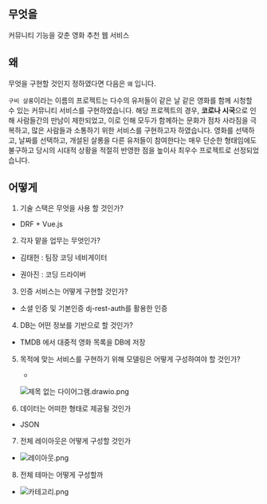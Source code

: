 ## 무엇을

커뮤니티 기능을 갖춘 영화 추천 웹 서비스

## 왜

무엇을 구현할 것인지 정하였다면 다음은 `왜` 입니다. 

`구비 살롱`이라는 이름의 프로젝트는 다수의 유저들이 같은 날 같은 영화를 함께 시청할 수 있는 커뮤니티 서비스를 구현하였습니다. 해당 프로젝트의 경우, **코로나 시국**으로 인해 사람들간의 만남이 제한되었고, 이로 인해 모두가 함께하는 문화가 점차 사라짐을 극복하고, 많은 사람들과 소통하기 위한 서비스를 구현하고자 하였습니다. 영화를 선택하고, 날짜를 선택하고, 개설된 살롱을 다른 유저들이 참여한다는 매우 단순한 형태임에도 불구하고 당시의 시대적 상황을 적절히 반영한 점을 높이사 최우수 프로젝트로 선정되었습니다.

## 어떻게

1. 기술 스택은 무엇을 사용 할 것인가?
- DRF + Vue.js
2. 각자 맡을 업무는 무엇인가?
- 김태헌 : 팀장 코딩 네비게이터

- 권아진 : 코딩 드라이버
3. 인증 서비스는 어떻게 구현할 것인가?
- 소셜 인증 및 기본인증 dj-rest-auth를 활용한 인증
4. DB는 어떤 정보를 기반으로 할 것인가?
- TMDB 에서 대중적 영화 목록을 DB에 저장
5. 목적에 맞는 서비스를 구현하기 위해 모델링은 어떻게 구성하여야 할 것인가?
   
   - 
     
     ![제목 없는 다이어그램.drawio.png](C:\Users\multicampus\Desktop\새%20폴더\기획서\제목%20없는%20다이어그램.drawio.png)

6. 데이터는 어떠한 형태로 제공될 것인가
- JSON  
7. 전체 레이아웃은 어떻게 구성할 것인가
- ![레이아웃.png](C:\Users\multicampus\Desktop\새%20폴더\기획서\레이아웃.png)
8. 전체 테마는 어떻게 구성할까
- ![카테고리.png](C:\Users\multicampus\Desktop\새%20폴더\기획서\카테고리.png)